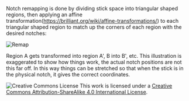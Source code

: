 Notch remapping is done by dividing stick space into triangular shaped regions, then applying an affine transformation(https://brilliant.org/wiki/affine-transformations/) to each triangular shaped region to match up the corners of each region with the desired notches:

![Remap](General_Info/Notch_Remapping_Images/gate_warp.png?raw=true)

Region A gets transformed into region A', B into B', etc. This illustration is exaggerated to show how things work, the actual notch positions are not this far off. In this way things can be stretched so that when the stick is in the physical notch, it gives the correct coordinates.

![Creative Commons License](https://i.creativecommons.org/l/by-sa/4.0/88x31.png)
This work is licensed under a [Creative Commons Attribution-ShareAlike 4.0 International License](http://creativecommons.org/licenses/by-sa/4.0/).

